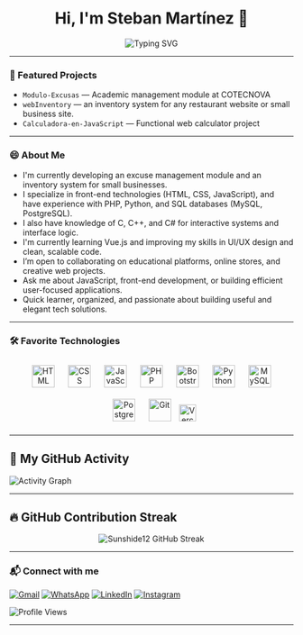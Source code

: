 <h1 align="center">Hi, I'm Steban Martínez 👋</h1>

<p align="center">
  <img src="https://readme-typing-svg.herokuapp.com?size=25&duration=2500&pause=1600&color=0019B5&center=true&vCenter=true&width=750&height=70&lines=Information+Systems+Technology;Professional+Technician+in+Software+Applications" alt="Typing SVG" />
</p>

---

### 💼 Featured Projects
-  `Modulo-Excusas` — Academic management module at COTECNOVA
-  `webInventory` — an inventory system for any restaurant website or small business site.
-  `Calculadora-en-JavaScript` — Functional web calculator project

---
### 😄 About Me
-  I'm currently developing an excuse management module and an inventory system for small businesses.
-  I specialize in front-end technologies (HTML, CSS, JavaScript), and have experience with PHP, Python, and SQL databases (MySQL, PostgreSQL).
-  I also have knowledge of C, C++, and C# for interactive systems and interface logic.
-  I'm currently learning Vue.js and improving my skills in UI/UX design and clean, scalable code.
-  I’m open to collaborating on educational platforms, online stores, and creative web projects.
-  Ask me about JavaScript, front-end development, or building efficient user-focused applications.
-  Quick learner, organized, and passionate about building useful and elegant tech solutions.

---

### 🛠 Favorite Technologies

<p align="center">
  <img src="https://cdn.jsdelivr.net/gh/devicons/devicon/icons/html5/html5-original.svg" title="HTML5" alt="HTML" width="40" height="40" style="margin:10px;" />
  <img src="https://cdn.jsdelivr.net/gh/devicons/devicon/icons/css3/css3-original.svg" title="CSS3" alt="CSS" width="40" height="40" style="margin:10px;" />
  <img src="https://cdn.jsdelivr.net/gh/devicons/devicon/icons/javascript/javascript-original.svg" title="JavaScript" alt="JavaScript" width="40" height="40" style="margin:10px;" />
  <img src="https://cdn.jsdelivr.net/gh/devicons/devicon/icons/php/php-original.svg" title="PHP" alt="PHP" width="40" height="40" style="margin:10px;" />
  <img src="https://cdn.jsdelivr.net/gh/devicons/devicon/icons/bootstrap/bootstrap-original.svg" title="Bootstrap" alt="Bootstrap" width="40" height="40" style="margin:10px;" />
  <img src="https://cdn.jsdelivr.net/gh/devicons/devicon/icons/python/python-original.svg" title="Python" alt="Python" width="40" height="40" style="margin:10px;" />
  <img src="https://cdn.jsdelivr.net/gh/devicons/devicon/icons/mysql/mysql-original.svg" title="MySQL" alt="MySQL" width="40" height="40" style="margin:10px;" />
  <img src="https://cdn.jsdelivr.net/gh/devicons/devicon/icons/postgresql/postgresql-original.svg" title="PostgreSQL" alt="PostgreSQL" width="40" height="40" style="margin:10px;" />
  <img src="https://cdn.jsdelivr.net/gh/devicons/devicon/icons/git/git-original.svg" title="Git" alt="Git" width="40" height="40" style="margin:10px;" />
  <img src="https://img.shields.io/badge/Vercel-000?style=flat&logo=vercel&logoColor=white" title="Vercel" alt="Vercel" height="30" />
</p>



---

## 🧠 My GitHub Activity

![Activity Graph](https://github-readme-activity-graph.vercel.app/graph?username=Sunshide12&radius=16&theme=github-dark&area=true&order=5&custom_title=MY%20ACTIVITY!%20%F0%9F%A7%8F&hide_border=false)

---

## 🔥 GitHub Contribution Streak

<p align="center">
  <img src="https://streak-stats.demolab.com?user=Sunshide12&theme=highcontrast&ring=FFA500&fire=FF8C00&currStreakLabel=FFD700&sideNums=FFA500&dates=F5F5DC&hide_border=false" alt="Sunshide12 GitHub Streak" />
</p>

---

### 📬 Connect with me

[![Gmail](https://img.shields.io/badge/-Gmail-D14836?style=flat&logo=gmail&logoColor=white)](mailto:stebanbusiness@gmail.com)
[![WhatsApp](https://img.shields.io/badge/-WhatsApp-25D366?style=flat&logo=whatsapp&logoColor=white)](https://wa.me/573137057729)
[![LinkedIn](https://img.shields.io/badge/-LinkedIn-0A66C2?style=flat&logo=linkedin&logoColor=white)](https://www.linkedin.com/in/steban-martinez-074697267/)
[![Instagram](https://img.shields.io/badge/-Instagram-E4405F?style=flat&logo=instagram&logoColor=white)](https://www.instagram.com/steban_812/)






![Profile Views](https://komarev.com/ghpvc/?username=Sunshide12&color=green&style=flat)

---
